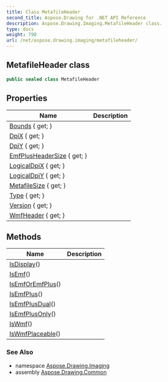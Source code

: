```yaml
---
title: Class MetafileHeader
second_title: Aspose.Drawing for .NET API Reference
description: Aspose.Drawing.Imaging.MetafileHeader class. 
type: docs
weight: 790
url: /net/aspose.drawing.imaging/metafileheader/
---
```

## MetafileHeader class

```csharp
public sealed class MetafileHeader
```

## Properties

| Name | Description |
| --- | --- |
| [Bounds](../../aspose.drawing.imaging/metafileheader/bounds/) { get; } |  |
| [DpiX](../../aspose.drawing.imaging/metafileheader/dpix/) { get; } |  |
| [DpiY](../../aspose.drawing.imaging/metafileheader/dpiy/) { get; } |  |
| [EmfPlusHeaderSize](../../aspose.drawing.imaging/metafileheader/emfplusheadersize/) { get; } |  |
| [LogicalDpiX](../../aspose.drawing.imaging/metafileheader/logicaldpix/) { get; } |  |
| [LogicalDpiY](../../aspose.drawing.imaging/metafileheader/logicaldpiy/) { get; } |  |
| [MetafileSize](../../aspose.drawing.imaging/metafileheader/metafilesize/) { get; } |  |
| [Type](../../aspose.drawing.imaging/metafileheader/type/) { get; } |  |
| [Version](../../aspose.drawing.imaging/metafileheader/version/) { get; } |  |
| [WmfHeader](../../aspose.drawing.imaging/metafileheader/wmfheader/) { get; } |  |

## Methods

| Name | Description |
| --- | --- |
| [IsDisplay](../../aspose.drawing.imaging/metafileheader/isdisplay/)() |  |
| [IsEmf](../../aspose.drawing.imaging/metafileheader/isemf/)() |  |
| [IsEmfOrEmfPlus](../../aspose.drawing.imaging/metafileheader/isemforemfplus/)() |  |
| [IsEmfPlus](../../aspose.drawing.imaging/metafileheader/isemfplus/)() |  |
| [IsEmfPlusDual](../../aspose.drawing.imaging/metafileheader/isemfplusdual/)() |  |
| [IsEmfPlusOnly](../../aspose.drawing.imaging/metafileheader/isemfplusonly/)() |  |
| [IsWmf](../../aspose.drawing.imaging/metafileheader/iswmf/)() |  |
| [IsWmfPlaceable](../../aspose.drawing.imaging/metafileheader/iswmfplaceable/)() |  |

### See Also

* namespace [Aspose.Drawing.Imaging](../../aspose.drawing.imaging/)
* assembly [Aspose.Drawing.Common](../../)


